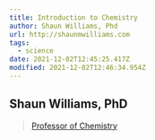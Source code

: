 ```yaml
---
title: Introduction to Chemistry
author: Shaun Williams, Phd
url: http://shaunmwilliams.com
tags:
  - science
date: 2021-12-02T12:45:25.417Z
modified: 2021-12-02T12:46:34.954Z
---
```


## Shaun Williams, PhD

> [Professor of Chemistry](http://shaunmwilliams.com)
